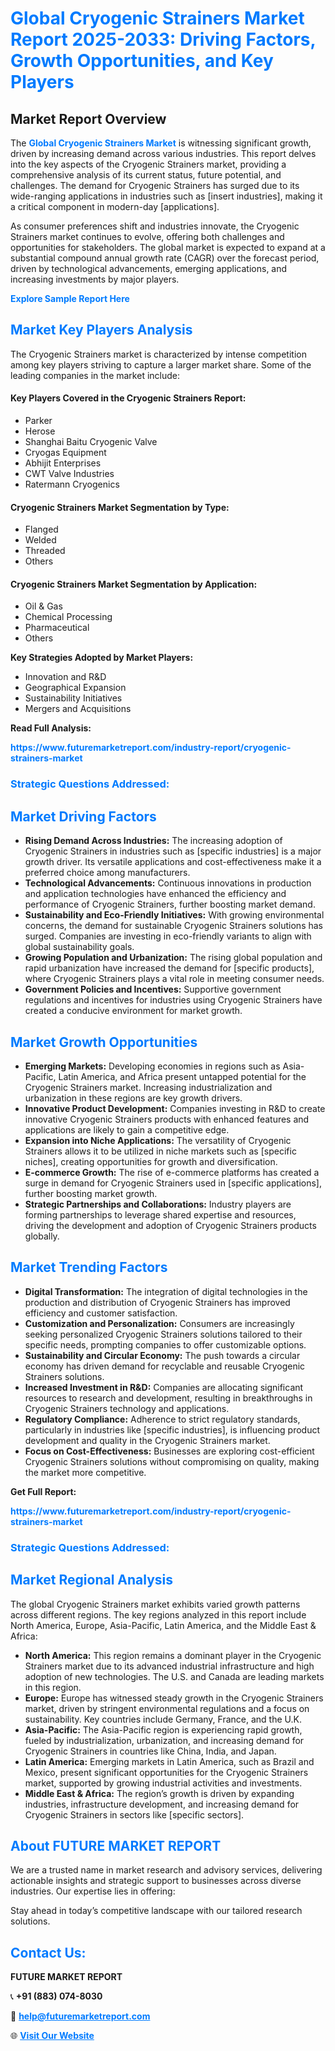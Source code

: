 <h1 style="color: #007BFF;">Global Cryogenic Strainers Market Report 2025-2033: Driving Factors, Growth Opportunities, and Key Players</h1>

<section id="overview">
<h2>Market Report Overview</h2>
<p>The <a href="https://www.futuremarketreport.com/industry-report/cryogenic-strainers-market" style="color: #007BFF; text-decoration: none;"><strong>Global Cryogenic Strainers Market</strong></a> is witnessing significant growth, driven by increasing demand across various industries. This report delves into the key aspects of the Cryogenic Strainers market, providing a comprehensive analysis of its current status, future potential, and challenges. The demand for Cryogenic Strainers has surged due to its wide-ranging applications in industries such as [insert industries], making it a critical component in modern-day [applications].</p>
<p>As consumer preferences shift and industries innovate, the Cryogenic Strainers market continues to evolve, offering both challenges and opportunities for stakeholders. The global market is expected to expand at a substantial compound annual growth rate (CAGR) over the forecast period, driven by technological advancements, emerging applications, and increasing investments by major players.</p>
</section>

<section id="overview">
<p><a href="https://www.futuremarketreport.com/request-sample/reportId=52419" style="color: #007BFF; text-decoration: none;"><strong>Explore Sample Report Here</strong></a></p>
</section>

<section id="key-players">
<h2 style="color: #007BFF;">Market Key Players Analysis</h2>
<p>The Cryogenic Strainers market is characterized by intense competition among key players striving to capture a larger market share. Some of the leading companies in the market include:</p>
<h4>Key Players Covered in the Cryogenic Strainers Report:</h4>
<ul><li>Parker</li><li>Herose</li><li>Shanghai Baitu Cryogenic Valve</li><li>Cryogas Equipment</li><li>Abhijit Enterprises</li><li>CWT Valve Industries</li><li>Ratermann Cryogenics</li></ul>
<h4>Cryogenic Strainers Market Segmentation by Type:</h4>
<ul><li>Flanged</li><li>Welded</li><li>Threaded</li><li>Others</li></ul>

<h4>Cryogenic Strainers Market Segmentation by Application:</h4>
<ul><li>Oil &amp; Gas</li><li>Chemical Processing</li><li>Pharmaceutical</li><li>Others</li></ul>
<p><strong>Key Strategies Adopted by Market Players:</strong></p>
<ul>
<li>Innovation and R&D</li>
<li>Geographical Expansion</li>
<li>Sustainability Initiatives</li>
<li>Mergers and Acquisitions</li>
</ul>
</section>

<section>
<p><strong>Read Full Analysis: </strong></p><a href="https://www.futuremarketreport.com/industry-report/cryogenic-strainers-market" style="color: #007BFF; text-decoration: none;"><strong>https://www.futuremarketreport.com/industry-report/cryogenic-strainers-market</strong></a>
<h3 style="color: #007BFF;">Strategic Questions Addressed:</h3>
</section>

<section id="driving-factors">
<h2 style="color: #007BFF;">Market Driving Factors</h2>
<ul>
<li><strong>Rising Demand Across Industries:</strong> The increasing adoption of Cryogenic Strainers in industries such as [specific industries] is a major growth driver. Its versatile applications and cost-effectiveness make it a preferred choice among manufacturers.</li>
<li><strong>Technological Advancements:</strong> Continuous innovations in production and application technologies have enhanced the efficiency and performance of Cryogenic Strainers, further boosting market demand.</li>
<li><strong>Sustainability and Eco-Friendly Initiatives:</strong> With growing environmental concerns, the demand for sustainable Cryogenic Strainers solutions has surged. Companies are investing in eco-friendly variants to align with global sustainability goals.</li>
<li><strong>Growing Population and Urbanization:</strong> The rising global population and rapid urbanization have increased the demand for [specific products], where Cryogenic Strainers plays a vital role in meeting consumer needs.</li>
<li><strong>Government Policies and Incentives:</strong> Supportive government regulations and incentives for industries using Cryogenic Strainers have created a conducive environment for market growth.</li>
</ul>
</section>

<section id="growth-opportunities">
<h2 style="color: #007BFF;">Market Growth Opportunities</h2>
<ul>
<li><strong>Emerging Markets:</strong> Developing economies in regions such as Asia-Pacific, Latin America, and Africa present untapped potential for the Cryogenic Strainers market. Increasing industrialization and urbanization in these regions are key growth drivers.</li>
<li><strong>Innovative Product Development:</strong> Companies investing in R&D to create innovative Cryogenic Strainers products with enhanced features and applications are likely to gain a competitive edge.</li>
<li><strong>Expansion into Niche Applications:</strong> The versatility of Cryogenic Strainers allows it to be utilized in niche markets such as [specific niches], creating opportunities for growth and diversification.</li>
<li><strong>E-commerce Growth:</strong> The rise of e-commerce platforms has created a surge in demand for Cryogenic Strainers used in [specific applications], further boosting market growth.</li>
<li><strong>Strategic Partnerships and Collaborations:</strong> Industry players are forming partnerships to leverage shared expertise and resources, driving the development and adoption of Cryogenic Strainers products globally.</li>
</ul>
</section>

<section id="trending-factors">
<h2 style="color: #007BFF;">Market Trending Factors</h2>
<ul>
<li><strong>Digital Transformation:</strong> The integration of digital technologies in the production and distribution of Cryogenic Strainers has improved efficiency and customer satisfaction.</li>
<li><strong>Customization and Personalization:</strong> Consumers are increasingly seeking personalized Cryogenic Strainers solutions tailored to their specific needs, prompting companies to offer customizable options.</li>
<li><strong>Sustainability and Circular Economy:</strong> The push towards a circular economy has driven demand for recyclable and reusable Cryogenic Strainers solutions.</li>
<li><strong>Increased Investment in R&D:</strong> Companies are allocating significant resources to research and development, resulting in breakthroughs in Cryogenic Strainers technology and applications.</li>
<li><strong>Regulatory Compliance:</strong> Adherence to strict regulatory standards, particularly in industries like [specific industries], is influencing product development and quality in the Cryogenic Strainers market.</li>
<li><strong>Focus on Cost-Effectiveness:</strong> Businesses are exploring cost-efficient Cryogenic Strainers solutions without compromising on quality, making the market more competitive.</li>
</ul>
</section>

<section>
<p><strong>Get Full Report: </strong></p><a href="https://www.futuremarketreport.com/industry-report/cryogenic-strainers-market" style="color: #007BFF; text-decoration: none;"><strong>https://www.futuremarketreport.com/industry-report/cryogenic-strainers-market</strong></a>
<h3 style="color: #007BFF;">Strategic Questions Addressed:</h3>
</section>


<section id="regional-analysis">
<h2 style="color: #007BFF;">Market Regional Analysis</h2>
<p>The global Cryogenic Strainers market exhibits varied growth patterns across different regions. The key regions analyzed in this report include North America, Europe, Asia-Pacific, Latin America, and the Middle East & Africa:</p>
<ul>
<li><strong>North America:</strong> This region remains a dominant player in the Cryogenic Strainers market due to its advanced industrial infrastructure and high adoption of new technologies. The U.S. and Canada are leading markets in this region.</li>
<li><strong>Europe:</strong> Europe has witnessed steady growth in the Cryogenic Strainers market, driven by stringent environmental regulations and a focus on sustainability. Key countries include Germany, France, and the U.K.</li>
<li><strong>Asia-Pacific:</strong> The Asia-Pacific region is experiencing rapid growth, fueled by industrialization, urbanization, and increasing demand for Cryogenic Strainers in countries like China, India, and Japan.</li>
<li><strong>Latin America:</strong> Emerging markets in Latin America, such as Brazil and Mexico, present significant opportunities for the Cryogenic Strainers market, supported by growing industrial activities and investments.</li>
<li><strong>Middle East & Africa:</strong> The region’s growth is driven by expanding industries, infrastructure development, and increasing demand for Cryogenic Strainers in sectors like [specific sectors].</li>
</ul>
</section>

<footer>
<h2 style="color: #007BFF;">About FUTURE MARKET REPORT</h2>
<p>We are a trusted name in market research and advisory services, delivering actionable insights and strategic support to businesses across diverse industries. Our expertise lies in offering:</p>

<p>Stay ahead in today’s competitive landscape with our tailored research solutions.</p>

<h2 style="color: #007BFF;">Contact Us:</h2>
<p><strong>FUTURE MARKET REPORT</strong></p>
<p>📞 <strong>+91 (883) 074-8030</strong></p>
<p>📧 <strong><a href="mailto:help@futuremarketreport.com" style="color: #007BFF;">help@futuremarketreport.com</a></strong></p>
<p>🌐 <strong><a href="https://www.futuremarketreport.com/" style="color: #007BFF;">Visit Our Website</a></strong></p>
</footer>